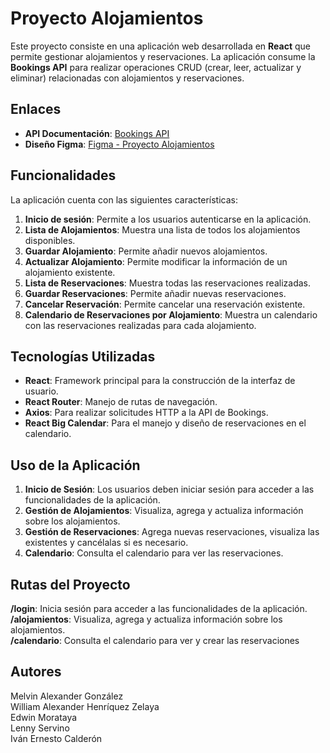 # Proyecto Alojamientos

Este proyecto consiste en una aplicación web desarrollada en **React** que permite gestionar alojamientos y reservaciones. La aplicación consume la **Bookings API** para realizar operaciones CRUD (crear, leer, actualizar y eliminar) relacionadas con alojamientos y reservaciones.

## Enlaces

- **API Documentación**: [Bookings API](https://apibookingsaccomodations-production.up.railway.app/api/documentation)
- **Diseño Figma**: [Figma - Proyecto Alojamientos](https://www.figma.com/design/MGiNeCbEhEVvRI1iCPkKcV/Proyecto-Alojamientos?node-id=0-1&t=8fwZBaig6DDEBds5-1)

## Funcionalidades

La aplicación cuenta con las siguientes características:

1. **Inicio de sesión**: Permite a los usuarios autenticarse en la aplicación.
2. **Lista de Alojamientos**: Muestra una lista de todos los alojamientos disponibles.
3. **Guardar Alojamiento**: Permite añadir nuevos alojamientos.
4. **Actualizar Alojamiento**: Permite modificar la información de un alojamiento existente.
5. **Lista de Reservaciones**: Muestra todas las reservaciones realizadas.
6. **Guardar Reservaciones**: Permite añadir nuevas reservaciones.
7. **Cancelar Reservación**: Permite cancelar una reservación existente.
8. **Calendario de Reservaciones por Alojamiento**: Muestra un calendario con las reservaciones realizadas para cada alojamiento.

## Tecnologías Utilizadas

- **React**: Framework principal para la construcción de la interfaz de usuario.
- **React Router**: Manejo de rutas de navegación.
- **Axios**: Para realizar solicitudes HTTP a la API de Bookings.
- **React Big Calendar**: Para el manejo y diseño de reservaciones en el calendario.

## Uso de la Aplicación

1. **Inicio de Sesión**: Los usuarios deben iniciar sesión para acceder a las funcionalidades de la aplicación.
2. **Gestión de Alojamientos**: Visualiza, agrega y actualiza información sobre los alojamientos.
3. **Gestión de Reservaciones**: Agrega nuevas reservaciones, visualiza las existentes y cancélalas si es necesario.
4. **Calendario**: Consulta el calendario para ver las reservaciones.

## Rutas del Proyecto
**/login**: Inicia sesión para acceder a las funcionalidades de la aplicación.<br/>
**/alojamientos**: Visualiza, agrega y actualiza información sobre los alojamientos.<br/>
**/calendario**: Consulta el calendario para ver y crear las reservaciones<br/>

## Autores
Melvin Alexander González<br/>
William Alexander Henríquez Zelaya<br/>
Edwin Morataya<br/>
Lenny Servino<br/>
Iván Ernesto Calderón<br/>
